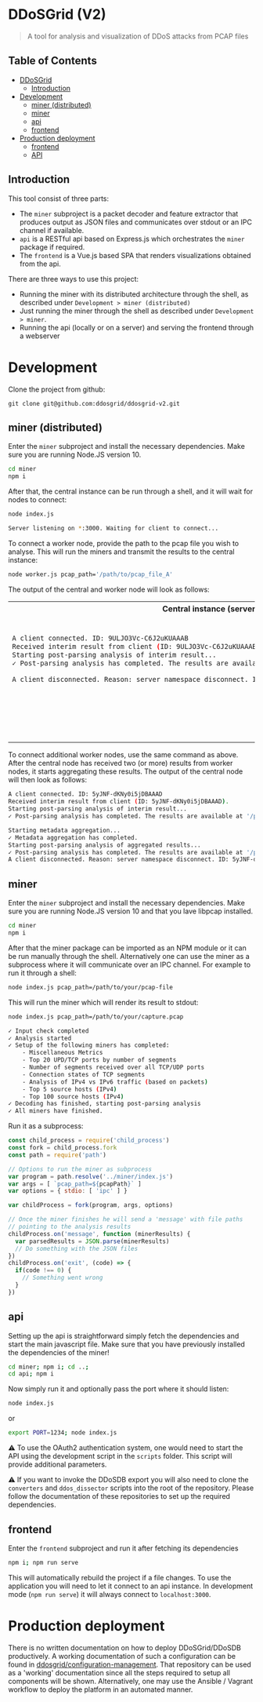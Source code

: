 # DDoSGrid (V2)
> A tool for analysis and visualization of DDoS attacks from PCAP files

## Table of Contents

   * [DDoSGrid](#ddosgrid)
      * [Introduction](#introduction)
   * [Development](#development)
      * [miner (distributed)](#miner-distributed)
      * [miner](#miner)
      * [api](#api)
      * [frontend](#frontend)
   * [Production deployment](#production-deployment)
      * [frontend](#frontend-1)
      * [API](#api-1)

## Introduction

This tool consist of three parts:
* The `miner` subproject is a packet decoder and feature extractor that produces output as JSON files and communicates over stdout or an IPC channel if available.
* `api` is a RESTful api based on Express.js which orchestrates the `miner` package if required.
* The `frontend` is a Vue.js based SPA that renders visualizations obtained from the api.

There are three ways to use this project:
* Running the miner with its distributed architecture through the shell, as described under `Development > miner (distributed)`
* Just running the miner through the shell as described under `Development > miner`.
* Running the api (locally or on a server) and serving the frontend through a webserver

# Development

Clone the project from github:
```
git clone git@github.com:ddosgrid/ddosgrid-v2.git
```

## miner (distributed)

Enter the `miner` subproject and install the necessary dependencies. Make sure you are running Node.JS version 10.
```bash
cd miner
npm i
```
After that, the central instance can be run through a shell, and it will wait for nodes to connect:
```bash
node index.js
```

```bash
Server listening on *:3000. Waiting for client to connect...
```

To connect a worker node, provide the path to the pcap file you wish to analyse. This will run the miners and transmit the results to the central instance:
```bash
node worker.js pcap_path='/path/to/pcap_file_A'
```

The output of the central and worker node will look as follows:

<table>
<tr>
<th>Central instance (server)</th>
<th>Worker instance (client)</th>
</tr>
<tr>
<td>

```bash
A client connected. ID: 9ULJO3Vc-C6J2uKUAAAB
Received interim result from client (ID: 9ULJO3Vc-C6J2uKUAAAB).
Starting post-parsing analysis of interim result...
✓ Post-parsing analysis has completed. The results are available at '/path/to/pcap_file_directory/'

A client disconnected. Reason: server namespace disconnect. ID: 9ULJO3Vc-C6J2uKUAAAB







```
</td>
<td>

```bash
Checking input values...
✓ Setup of the following miners has completed (0.001s):
        - Miscellaneous Metrics
        - Top 20 UDP/TCP ports by number of segments
        - Ratio between UDP and TCP segments
        - Analysis of IPv4 vs IPv6 traffic (based on packets)
        - Top 5 source hosts (IPv4)
        - Most used HTTP verbs
        - Top 10 most used Browser and OS Combinations
✓ Analysis has started...
✓ Decoding has started...
        ◴  0.001 × 10⁶ PCAP packets analysed. Current Heap Memory usage: 20MB
✓ Decoding has finished (0.768s), sending interim results to server... 
```

</td>
</tr>
</table>

To connect additional worker nodes, use the same command as above. After the central node has received two (or more) results from worker nodes, it starts aggregating these results. The output of the central node will then look as follows:
```bash
A client connected. ID: 5yJNF-dKNy0i5jDBAAAD
Received interim result from client (ID: 5yJNF-dKNy0i5jDBAAAD).
Starting post-parsing analysis of interim result...
✓ Post-parsing analysis has completed. The results are available at '/path/to/pcap_file_directory/'

Starting metadata aggregation...
✓ Metadata aggregation has completed.
Starting post-parsing analysis of aggregated results...
✓ Post-parsing analysis has completed. The results are available at '/path/to/pcap_file_directory/aggregated/'
A client disconnected. Reason: server namespace disconnect. ID: 5yJNF-dKNy0i5jDBAAAD
```
## miner
Enter the `miner` subproject and install the necessary dependencies. Make sure you are running Node.JS version 10 and that you lave libpcap installed.
```bash
cd miner
npm i
```
After that the miner package can be imported as an NPM module or it can be run manually through the shell. Alternatively one can use the miner as a subprocess where it will communicate over an IPC channel.
For example to run it through a shell:
```bash
node index.js pcap_path=/path/to/your/pcap-file
```
This will run the miner which will render its result to stdout:
```bash
node index.js pcap_path=/path/to/your/capture.pcap

✓ Input check completed
✓ Analysis started
✓ Setup of the following miners has completed:
	- Miscellaneous Metrics
	- Top 20 UPD/TCP ports by number of segments
	- Number of segments received over all TCP/UDP ports
	- Connection states of TCP segments
	- Analysis of IPv4 vs IPv6 traffic (based on packets)
	- Top 5 source hosts (IPv4)
	- Top 100 source hosts (IPv4)
✓ Decoding has finished, starting post-parsing analysis
✓ All miners have finished.

```

Run it as a subprocess:
```javascript
const child_process = require('child_process')
const fork = child_process.fork
const path = require('path')

// Options to run the miner as subprocess
var program = path.resolve('../miner/index.js')
var args = [ `pcap_path=${pcapPath}` ]
var options = { stdio: [ 'ipc' ] }

var childProcess = fork(program, args, options)

// Once the miner finishes he will send a 'message' with file paths
// pointing to the analysis results
childProcess.on('message', function (minerResults) {
  var parsedResults = JSON.parse(minerResults)
  // Do something with the JSON files
})
childProcess.on('exit', (code) => {
  if(code !== 0) {
    // Something went wrong
  }
})
```

## api
Setting up the api is straightforward simply fetch the dependencies and start the main javascript file. Make sure that you have previously installed the dependencies of the miner!
```bash
cd miner; npm i; cd ..;
cd api; npm i
```
Now simply run it and optionally pass the port where it should listen:
```bash
node index.js
```
or
```bash
export PORT=1234; node index.js
```
:warning: To use the OAuth2 authentication system, one would need to start the API using the development script in the `scripts` folder. This script will provide additional parameters.

:warning: If you want to invoke the DDoSDB export you will also need to clone the `converters` and `ddos_dissector` scripts into the root of the repository. Please follow the documentation of these repositories to set up the required dependencies.

## frontend
Enter the `frontend` subproject and run it after fetching its dependencies
```bash
npm i; npm run serve
```
This will automatically rebuild the project if a file changes. 
To use the application you will need to let it connect to an api instance.
In development mode (`npm run serve`) it will always connect to `localhost:3000`.

# Production deployment
There is no written documentation on how to deploy DDoSGrid/DDoSDB productively. A working documentation of such a configuration can be found in [ddosgrid/configuration-management](https://github.com/ddosgrid/configuration-management). That repository can be used as a 'working' documentation since all the steps required to setup all components will be shown. Alternatively, one may use the Ansible / Vagrant workflow to deploy the platform in an automated manner.
